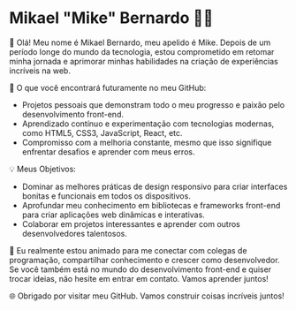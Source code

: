 # Mikael "Mike" Bernardo :man_technologist:

👋 Olá! Meu nome é Mikael Bernardo, meu apelido é Mike. Depois de um período longe do mundo da tecnologia, estou comprometido em retomar minha jornada e aprimorar minhas habilidades na criação de experiências incríveis na web.

🌟 O que você encontrará futuramente no meu GitHub:
   - Projetos pessoais que demonstram todo o meu progresso e paixão pelo desenvolvimento front-end.
   - Aprendizado contínuo e experimentação com tecnologias modernas, como HTML5, CSS3, JavaScript, React, etc.
   - Compromisso com a melhoria constante, mesmo que isso signifique enfrentar desafios e aprender com meus erros.

💡 Meus Objetivos:
   - Dominar as melhores práticas de design responsivo para criar interfaces bonitas e funcionais em todos os dispositivos.
   - Aprofundar meu conhecimento em bibliotecas e frameworks front-end para criar aplicações web dinâmicas e interativas.
   - Colaborar em projetos interessantes e aprender com outros desenvolvedores talentosos.

🚀 Eu realmente estou animado para me conectar com colegas de programação, compartilhar conhecimento e crescer como desenvolvedor. Se você também está no mundo do desenvolvimento front-end e quiser trocar ideias, não hesite em entrar em contato. Vamos aprender juntos!

🌐 Obrigado por visitar meu GitHub. Vamos construir coisas incríveis juntos!
